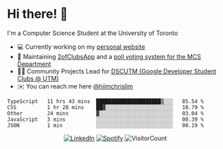 # Hi there! 👋
I'm a Computer Science Student at the University of Toronto

- 💻 Currently working on my [personal website](https://hiimchrislim.co)
- 🔨 Maintaining [2ofClubsApp](https://github.com/2ofClubsApp) and a [poll voting system for the MCS Department](https://github.com/hiimchrislim/PollVotingSystem)
- 👨‍💻 Community Projects Lead for [DSCUTM (Google Developer Student Clubs @ UTM)](https://dscutm.com)
- ✉️ You can reach me here [@hiimchrislim](mailto:hello@hiimchrislim.co)

<!--START_SECTION:waka-->
```text
TypeScript   11 hrs 43 mins  █████████████████████▒░░░   85.54 % 
CSS          1 hr 28 mins    ██▓░░░░░░░░░░░░░░░░░░░░░░   10.79 % 
Other        24 mins         ▓░░░░░░░░░░░░░░░░░░░░░░░░   03.04 % 
JavaScript   3 mins          ░░░░░░░░░░░░░░░░░░░░░░░░░   00.39 % 
JSON         1 min           ░░░░░░░░░░░░░░░░░░░░░░░░░   00.19 % 
```
<!--END_SECTION:waka-->

<div align="center">
<a href="https://www.linkedin.com/in/hiimchrislim" target="_blank"><img src="https://img.shields.io/badge/LinkedIn-%230077B5.svg?&style=flat-square&logo=linkedin&logoColor=white" alt="LinkedIn"></a>
<a href="https://open.spotify.com/user/hiimchrislim" target="_blank"><img src="https://img.shields.io/badge/Spotify-%231ED760.svg?&style=flat-square&logo=spotify&logoColor=white" alt="Spotify"></a>
<img src="https://visitor-badge.glitch.me/badge?page_id=hiimchrislim.visitor-badge" alt="VisitorCount">
</div>
